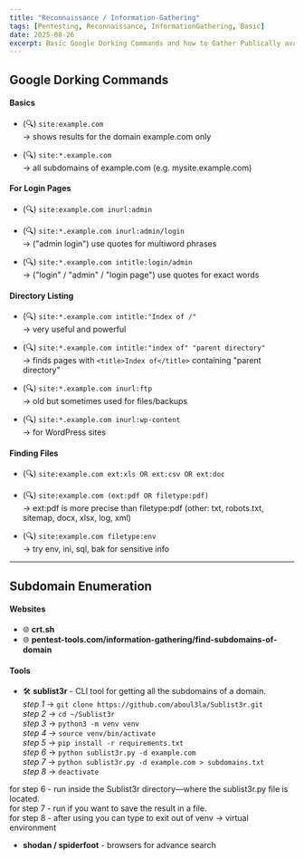 ```yaml
---
title: "Reconnaissance / Information-Gathering"
tags: [Pentesting, Reconnaissance, InformationGathering, Basic]
date: 2025-08-26
excerpt: Basic Google Dorking Commands and how to Gather Publically available information about your Target Site. How to combine basic Dorking Commands to do more advance searches. Sub-Domain Enumeration, Directory-Listing, Admin Login-Pages, Files(pdf/csv/doc/xls).  
---
```


## Google Dorking Commands

#### Basics
- (🔍) `site:example.com`  
  → shows results for the domain example.com only  

- (🔍) `site:*.example.com`  
  → all subdomains of example.com (e.g. mysite.example.com)  

#### For Login Pages
- (🔍) `site:example.com inurl:admin`  

- (🔍) `site:*.example.com inurl:admin/login`  
  → ("admin login") use quotes for multiword phrases  

- (🔍) `site:*.example.com intitle:login/admin`  
  → ("login" / "admin" / "login page") use quotes for exact words  

#### Directory Listing
- (🔍) `site:*.example.com intitle:"Index of /"`  
  → very useful and powerful  

- (🔍) `site:*.example.com intitle:"index of" "parent directory"`  
  → finds pages with `<title>Index of</title>` containing "parent directory"  

- (🔍) `site:*.example.com inurl:ftp`  
  → old but sometimes used for files/backups  

- (🔍) `site:*.example.com inurl:wp-content`  
  → for WordPress sites  

#### Finding Files
- (🔍) `site:example.com ext:xls OR ext:csv OR ext:doc`  

- (🔍) `site:example.com (ext:pdf OR filetype:pdf)`  
  → ext:pdf is more precise than filetype:pdf (other: txt, robots.txt, sitemap, docx, xlsx, log, xml)  

- (🔍) `site:example.com filetype:env`  
  → try env, ini, sql, bak for sensitive info  

---

## Subdomain Enumeration  
  
#### Websites  
  - 🌐 **crt.sh**  
  - 🌐 **pentest-tools.com/information-gathering/find-subdomains-of-domain**  
  
#### Tools  
  - 🛠️ **sublist3r** - CLI tool for getting all the subdomains of a domain.  
  *step 1* → `git clone https://github.com/aboul3la/Sublist3r.git`  
  *step 2* → `cd ~/Sublist3r`  
  *step 3* → `python3 -m venv venv`  
  *step 4* → `source venv/bin/activate`  
  *step 5* → `pip install -r requirements.txt`  
  *step 6* → `python sublist3r.py -d example.com`  
  *step 7* → `python sublist3r.py -d example.com > subdomains.txt`  
  *step 8* → `deactivate`  
  
  for step 6 - run inside the Sublist3r directory—where the sublist3r.py file is located.  
  for step 7 - run if you want to save the result in a file.  
  for step 8 - after using you can type to exit out of venv -> virtual environment  


  - **shodan / spiderfoot** - browsers for advance search



